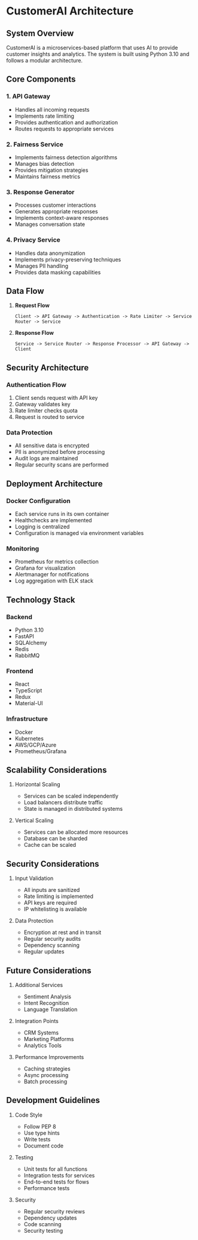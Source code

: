 # CustomerAI Architecture

## System Overview

CustomerAI is a microservices-based platform that uses AI to provide customer insights and analytics. The system is built using Python 3.10 and follows a modular architecture.

## Core Components

### 1. API Gateway
- Handles all incoming requests
- Implements rate limiting
- Provides authentication and authorization
- Routes requests to appropriate services

### 2. Fairness Service
- Implements fairness detection algorithms
- Manages bias detection
- Provides mitigation strategies
- Maintains fairness metrics

### 3. Response Generator
- Processes customer interactions
- Generates appropriate responses
- Implements context-aware responses
- Manages conversation state

### 4. Privacy Service
- Handles data anonymization
- Implements privacy-preserving techniques
- Manages PII handling
- Provides data masking capabilities

## Data Flow

1. **Request Flow**
   ```
   Client -> API Gateway -> Authentication -> Rate Limiter -> Service Router -> Service
   ```

2. **Response Flow**
   ```
   Service -> Service Router -> Response Processor -> API Gateway -> Client
   ```

## Security Architecture

### Authentication Flow
1. Client sends request with API key
2. Gateway validates key
3. Rate limiter checks quota
4. Request is routed to service

### Data Protection
- All sensitive data is encrypted
- PII is anonymized before processing
- Audit logs are maintained
- Regular security scans are performed

## Deployment Architecture

### Docker Configuration
- Each service runs in its own container
- Healthchecks are implemented
- Logging is centralized
- Configuration is managed via environment variables

### Monitoring
- Prometheus for metrics collection
- Grafana for visualization
- Alertmanager for notifications
- Log aggregation with ELK stack

## Technology Stack

### Backend
- Python 3.10
- FastAPI
- SQLAlchemy
- Redis
- RabbitMQ

### Frontend
- React
- TypeScript
- Redux
- Material-UI

### Infrastructure
- Docker
- Kubernetes
- AWS/GCP/Azure
- Prometheus/Grafana

## Scalability Considerations

1. Horizontal Scaling
   - Services can be scaled independently
   - Load balancers distribute traffic
   - State is managed in distributed systems

2. Vertical Scaling
   - Services can be allocated more resources
   - Database can be sharded
   - Cache can be scaled

## Security Considerations

1. Input Validation
   - All inputs are sanitized
   - Rate limiting is implemented
   - API keys are required
   - IP whitelisting is available

2. Data Protection
   - Encryption at rest and in transit
   - Regular security audits
   - Dependency scanning
   - Regular updates

## Future Considerations

1. Additional Services
   - Sentiment Analysis
   - Intent Recognition
   - Language Translation

2. Integration Points
   - CRM Systems
   - Marketing Platforms
   - Analytics Tools

3. Performance Improvements
   - Caching strategies
   - Async processing
   - Batch processing

## Development Guidelines

1. Code Style
   - Follow PEP 8
   - Use type hints
   - Write tests
   - Document code

2. Testing
   - Unit tests for all functions
   - Integration tests for services
   - End-to-end tests for flows
   - Performance tests

3. Security
   - Regular security reviews
   - Dependency updates
   - Code scanning
   - Security testing
